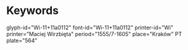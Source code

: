# Keywords
glyph-id="Wi-11+11a0112"
font-id="Wi-11+11a0112"
printer-id="Wi"
printer="Maciej Wirzbięta"
period="1555/7-1605"
place="Kraków"
PT plate="564"
